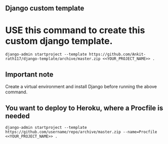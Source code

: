 ## Django custom template

# USE this command to create this custom django template.
```
django-admin startproject --template https://github.com/Ankit-rath117/django-template/archive/master.zip <<YOUR_PROJECT_NAME>> .
```

## Important note

Create a virtual environment and install Django before running the above command.

## You want to deploy to Heroku, where a Procfile is needed
```
django-admin startproject --template https://github.com/username/repo/archive/master.zip --name=Procfile <<YOUR_PROJECT_NAME>> .
```
